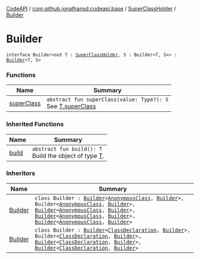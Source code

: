 [CodeAPI](../../../index.md) / [com.github.jonathanxd.codeapi.base](../../index.md) / [SuperClassHolder](../index.md) / [Builder](.)

# Builder

`interface Builder<out T : `[`SuperClassHolder`](../index.md)`, S : Builder<T, S>> : `[`Builder`](../../../com.github.jonathanxd.codeapi.builder/-builder/index.md)`<T, S>`

### Functions

| Name | Summary |
|---|---|
| [superClass](super-class.md) | `abstract fun superClass(value: Type?): S`<br>See [T.superClass](super-class.md) |

### Inherited Functions

| Name | Summary |
|---|---|
| [build](../../../com.github.jonathanxd.codeapi.builder/-builder/build.md) | `abstract fun build(): T`<br>Build the object of type [T](#). |

### Inheritors

| Name | Summary |
|---|---|
| [Builder](../../-anonymous-class/-builder/index.md) | `class Builder : `[`Builder`](../../-type-declaration/-builder/index.md)`<`[`AnonymousClass`](../../-anonymous-class/index.md)`, `[`Builder`](../../-anonymous-class/-builder/index.md)`>, Builder<`[`AnonymousClass`](../../-anonymous-class/index.md)`, `[`Builder`](../../-anonymous-class/-builder/index.md)`>, `[`Builder`](../../-arguments-holder/-builder/index.md)`<`[`AnonymousClass`](../../-anonymous-class/index.md)`, `[`Builder`](../../-anonymous-class/-builder/index.md)`>, `[`Builder`](../../-implementation-holder/-builder/index.md)`<`[`AnonymousClass`](../../-anonymous-class/index.md)`, `[`Builder`](../../-anonymous-class/-builder/index.md)`>, `[`Builder`](../../-constructors-holder/-builder/index.md)`<`[`AnonymousClass`](../../-anonymous-class/index.md)`, `[`Builder`](../../-anonymous-class/-builder/index.md)`>` |
| [Builder](../../-class-declaration/-builder/index.md) | `class Builder : `[`Builder`](../../-type-declaration/-builder/index.md)`<`[`ClassDeclaration`](../../-class-declaration/index.md)`, `[`Builder`](../../-class-declaration/-builder/index.md)`>, Builder<`[`ClassDeclaration`](../../-class-declaration/index.md)`, `[`Builder`](../../-class-declaration/-builder/index.md)`>, `[`Builder`](../../-implementation-holder/-builder/index.md)`<`[`ClassDeclaration`](../../-class-declaration/index.md)`, `[`Builder`](../../-class-declaration/-builder/index.md)`>, `[`Builder`](../../-constructors-holder/-builder/index.md)`<`[`ClassDeclaration`](../../-class-declaration/index.md)`, `[`Builder`](../../-class-declaration/-builder/index.md)`>` |
